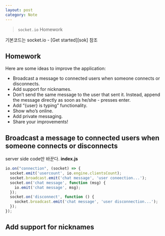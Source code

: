 ```yaml
---
layout: post
category: Note
---
```

> `socket.io` Homework

기본코드는 socket.io - [Get started][sok] 참조

## Homework
Here are some ideas to improve the application:

- Broadcast a message to connected users when someone connects or disconnects.
- Add support for nicknames.
- Don’t send the same message to the user that sent it. Instead, append the message directly as soon as he/she - presses enter.
- Add “{user} is typing” functionality.
- Show who’s online.
- Add private messaging.
- Share your improvements!

## Broadcast a message to connected users when someone connects or disconnects

server side code만 바꾼다.
**index.js**
```js
io.on("connection", (socket) => {
  socket.emit('usercount', io.engine.clientsCount);
  socket.broadcast.emit('chat message', 'user coneection...');
  socket.on('chat message', function (msg) {
    io.emit('chat message', msg);
  });
  socket.on('disconnect', function () {
    socket.broadcast.emit('chat message', 'user disconnection...');
  });
});
```

## Add support for nicknames



[soc]: https://socket.io/get-started/chat#homework
